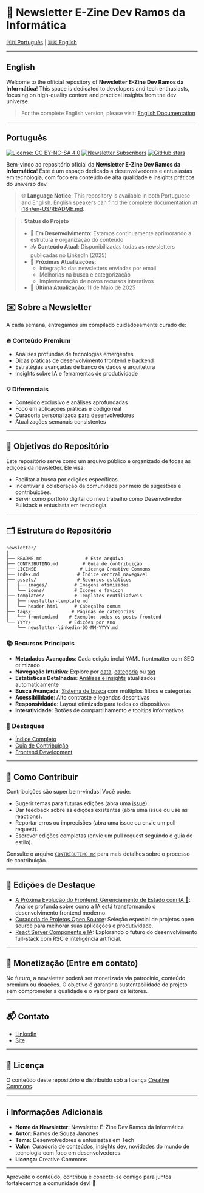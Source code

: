 # 📰 Newsletter E-Zine Dev Ramos da Informática

[🇧🇷 Português](#português) | [🇺🇸 English](#english)

---
## English

Welcome to the official repository of **Newsletter E-Zine Dev Ramos da Informática**! This space is dedicated to developers and tech enthusiasts, focusing on high-quality content and practical insights from the dev universe.

> For the complete English version, please visit: [English Documentation](i18n/en-US/README.md)

---
## Português

[![License: CC BY-NC-SA 4.0](https://img.shields.io/badge/License-CC%20BY--NC--SA%204.0-lightgrey.svg)](https://creativecommons.org/licenses/by-nc-sa/4.0/)
[![Newsletter Subscribers](https://img.shields.io/badge/subscribers-5000+-blue.svg)](https://ramosdainformatica.com.br/newsletter)
[![GitHub stars](https://img.shields.io/github/stars/ramosinfo/newsletter.svg)](https://github.com/ramosinfo/newsletter/stargazers)

Bem-vindo ao repositório oficial da **Newsletter E-Zine Dev Ramos da Informática**! Este é um espaço dedicado a desenvolvedores e entusiastas em tecnologia, com foco em conteúdo de alta qualidade e insights práticos do universo dev.

> 🌐 **Language Notice**: This repository is available in both Portuguese and English. English speakers can find the complete documentation at [i18n/en-US/README.md](i18n/en-US/README.md).

> ℹ️ **Status do Projeto**
> - 🚧 **Em Desenvolvimento**: Estamos continuamente aprimorando a estrutura e organização do conteúdo
> - 📥 **Conteúdo Atual**: Disponibilizadas todas as newsletters publicadas no LinkedIn (2025)
> - 📧 **Próximas Atualizações**: 
>   - Integração das newsletters enviadas por email
>   - Melhorias na busca e categorização
>   - Implementação de novos recursos interativos
> - 🔄 **Última Atualização**: 11 de Maio de 2025

## ✉️ Sobre a Newsletter

A cada semana, entregamos um compilado cuidadosamente curado de:

### 🔥 Conteúdo Premium
- Análises profundas de tecnologias emergentes
- Dicas práticas de desenvolvimento frontend e backend
- Estratégias avançadas de banco de dados e arquitetura
- Insights sobre IA e ferramentas de produtividade

### 💡 Diferenciais
- Conteúdo exclusivo e análises aprofundadas
- Foco em aplicações práticas e código real
- Curadoria personalizada para desenvolvedores
- Atualizações semanais consistentes

---
## 🎯 Objetivos do Repositório

Este repositório serve como um arquivo público e organizado de todas as edições da newsletter. Ele visa:

- Facilitar a busca por edições específicas.
- Incentivar a colaboração da comunidade por meio de sugestões e contribuições.
- Servir como portfólio digital do meu trabalho como Desenvolvedor Fullstack e entusiasta em tecnologia.

---
## 🗂️ Estrutura do Repositório

```
newsletter/
│
├── README.md                # Este arquivo
├── CONTRIBUTING.md         # Guia de contribuição
├── LICENSE                # Licença Creative Commons
├── index.md              # Índice central navegável
├── assets/               # Recursos estáticos
│   ├── images/          # Imagens otimizadas
│   └── icons/           # Ícones e favicon
├── templates/           # Templates reutilizáveis
│   ├── newsletter-template.md
│   └── header.html      # Cabeçalho comum
├── tags/               # Páginas de categorias
│   └── frontend.md    # Exemplo: todos os posts frontend
└── YYYY/              # Edições por ano
    └── newsletter-linkedin-DD-MM-YYYY.md
```

### 📚 Recursos Principais

- **Metadados Avançados**: Cada edição inclui YAML frontmatter com SEO otimizado
- **Navegação Intuitiva**: Explore por [data](2025/index.md), [categoria](tags/index.md) ou [tag](SEARCH.md)
- **Estatísticas Detalhadas**: [Análises e insights](STATS.md) atualizados automaticamente
- **Busca Avançada**: [Sistema de busca](SEARCH.md) com múltiplos filtros e categorias
- **Acessibilidade**: Alto contraste e legendas descritivas
- **Responsividade**: Layout otimizado para todos os dispositivos
- **Interatividade**: Botões de compartilhamento e tooltips informativos

### 🎯 Destaques

- [Índice Completo](./index.md)
- [Guia de Contribuição](./CONTRIBUTING.md)
- [Frontend Development](./tags/frontend.md)

---
## 🤝 Como Contribuir

Contribuições são super bem-vindas! Você pode:

- Sugerir temas para futuras edições (abra uma [issue](../../issues)).
- Dar feedback sobre as edições existentes (abra uma issue ou use as reactions).
- Reportar erros ou imprecisões (abra uma issue ou envie um pull request).
- Escrever edições completas (envie um pull request seguindo o guia de estilo).

Consulte o arquivo [`CONTRIBUTING.md`](./CONTRIBUTING.md) para mais detalhes sobre o processo de contribuição.

---
## 🌟 Edições de Destaque

- [A Próxima Evolução do Frontend: Gerenciamento de Estado com IA 🤖](2025/frontend/newsletter-linkedin-31-05-2025.md): Análise profunda sobre como a IA está transformando o desenvolvimento frontend moderno.
- [Curadoria de Projetos Open Source](2025/full-stack/newsletter-linkedin-15-05-2025.md): Seleção especial de projetos open source para melhorar suas aplicações e produtividade.
- [React Server Components e IA](2025/full-stack/newsletter-linkedin-24-04-2025.md): Explorando o futuro do desenvolvimento full-stack com RSC e inteligência artificial.

---
## 💸 Monetização (Entre em contato)

No futuro, a newsletter poderá ser monetizada via patrocínio, conteúdo premium ou doações. O objetivo é garantir a sustentabilidade do projeto sem comprometer a qualidade e o valor para os leitores.

---
## 📬 Contato

- [LinkedIn](https://www.linkedin.com/in/ramos-souza/)
- [Site](https://ramosdainformatica.com.br/)

---
## 📄 Licença

O conteúdo deste repositório é distribuído sob a licença [Creative Commons](./LICENSE).

---
## ℹ️ Informações Adicionais

- **Nome da Newsletter:** Newsletter E-Zine Dev Ramos da Informática
- **Autor:** Ramos de Souza Janones
- **Tema:** Desenvolvedores e entusiastas em Tech
- **Valor:** Curadoria de conteúdos, insights dev, novidades do mundo de tecnologia com foco em desenvolvedores.
- **Licença:** Creative Commons

---

Aproveite o conteúdo, contribua e conecte-se comigo para juntos fortalecermos a comunidade dev! 🚀